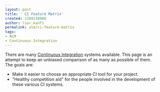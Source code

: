 ```yaml
---
layout: post
title: ' CI Feature Matrix'
created: 1209138900
author: lior.kanfi
permalink: alm/ci-feature-matrix
tags:
- ALM
- Continuous Integration
---
```

<p><span id="thmr_42" class="thmr_call"><span id="thmr_6" class="thmr_call"><p>There are many <a rel="nofollow" href="http://www.martinfowler.com/articles/continuousIntegration.html">Continuous Integration</a> systems available. This page is an attempt to keep an unbiased comparison of as many as possible of them. The goals are:</p> <ul><li>Make it easier to choose an appropriate CI tool for your project.</li><li>&quot;Healthy competition aid&quot; for the people involved in the development of these various CI systems.</li></ul></span></span></p>
